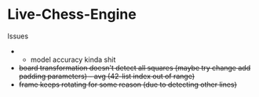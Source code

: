 # Live-Chess-Engine

Issues
- - model accuracy kinda shit
-  <strike>board transformation doesn't detect all squares (maybe try change add padding parameters) - avg (42-list index out of range) <strike>
-  <strike>frame keeps rotating for some reason (due to detecting other lines)<strike>
